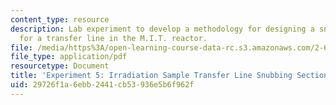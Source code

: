 ```yaml
---
content_type: resource
description: Lab experiment to develop a methodology for designing a snubbing section
  for a transfer line in the M.I.T. reactor.
file: /media/https%3A/open-learning-course-data-rc.s3.amazonaws.com/2-672-project-laboratory-spring-2009/29726f1a6ebb2441cb53936e5b6f962f_irra_sample.pdf
file_type: application/pdf
resourcetype: Document
title: 'Experiment 5: Irradiation Sample Transfer Line Snubbing Section Behavior'
uid: 29726f1a-6ebb-2441-cb53-936e5b6f962f
---
```

